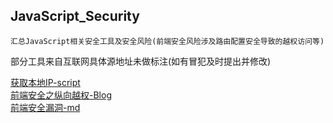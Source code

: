 ## JavaScript_Security
```
汇总JavaScript相关安全工具及安全风险(前端安全风险涉及路由配置安全导致的越权访问等)
```
部分工具来自互联网具体源地址未做标注(如有冒犯及时提出并修改)

[获取本地IP-script](https://github.com/si1ent-le/JavaScript_Security/blob/master/Local_Address.html)  
[前端安全之纵向越权-Blog](http://www.si1ent.xyz/2019/12/16/)  
[前端安全漏洞-md](https://github.com/si1ent-le/JavaScript_Security/blob/master/%E5%89%8D%E7%AB%AF%E5%AE%89%E5%85%A8%E6%BC%8F%E6%B4%9E.md)
